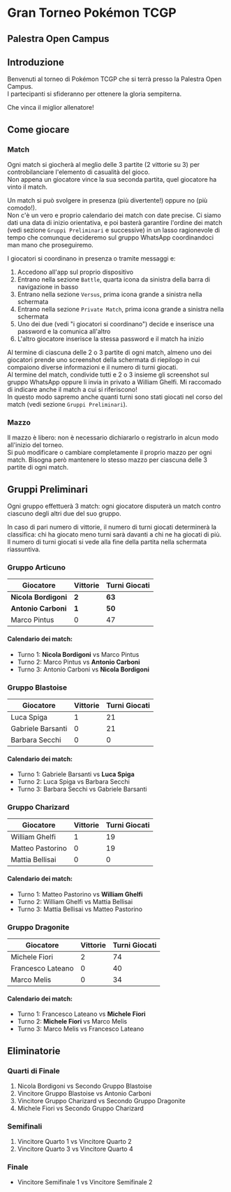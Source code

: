 # Gran Torneo Pokémon TCGP
## Palestra Open Campus

## Introduzione

Benvenuti al torneo di Pokémon TCGP che si terrà presso la Palestra Open Campus.  
I partecipanti si sfideranno per ottenere la gloria sempiterna.  

Che vinca il miglior allenatore!

## Come giocare

### Match

Ogni match si giocherà al meglio delle 3 partite (2 vittorie su 3) per controbilanciare l'elemento di casualità del gioco.  
Non appena un giocatore vince la sua seconda partita, quel giocatore ha vinto il match.

Un match si può svolgere in presenza (più divertente!) oppure no (più comodo!).  
Non c'è un vero e proprio calendario dei match con date precise. Ci siamo dati una data di inizio orientativa, e poi basterà garantire l'ordine dei match (vedi sezione `Gruppi Preliminari` e successive) in un lasso ragionevole di tempo che comunque decideremo sul gruppo WhatsApp coordinandoci man mano che proseguiremo.

I giocatori si coordinano in presenza o tramite messaggi e:

1. Accedono all'app sul proprio dispositivo
1. Entrano nella sezione `Battle`, quarta icona da sinistra della barra di navigazione in basso
1. Entrano nella sezione `Versus`, prima icona grande a sinistra nella schermata
1. Entrano nella sezione `Private Match`, prima icona grande a sinistra nella schermata
1. Uno dei due (vedi "i giocatori si coordinano") decide e inserisce una password e la comunica all'altro
1. L'altro giocatore inserisce la stessa password e il match ha inizio

Al termine di ciascuna delle 2 o 3 partite di ogni match, almeno uno dei giocatori prende uno screenshot della schermata di riepilogo in cui compaiono diverse informazioni e il numero di turni giocati.  
Al termine del match, condivide tutti e 2 o 3 insieme gli screenshot sul gruppo WhatsApp oppure li invia in privato a William Ghelfi. Mi raccomado di indicare anche il match a cui si riferiscono!   
In questo modo sapremo anche quanti turni sono stati giocati nel corso del match (vedi sezione `Gruppi Preliminari`).

### Mazzo

Il mazzo è libero: non è necessario dichiararlo o registrarlo in alcun modo all'inizio del torneo.  
Si può modificare o cambiare completamente il proprio mazzo per ogni match. Bisogna però mantenere lo stesso mazzo per ciascuna delle 3 partite di ogni match.

## Gruppi Preliminari

Ogni gruppo effettuerà 3 match: ogni giocatore disputerà un match contro ciascuno degli altri due del suo gruppo.  

In caso di pari numero di vittorie, il numero di turni giocati determinerà la classifica: chi ha giocato meno turni sarà davanti a chi ne ha giocati di più.  
Il numero di turni giocati si vede alla fine della partita nella schermata riassuntiva.

### Gruppo Articuno

| Giocatore         | Vittorie | Turni Giocati |
|-------------------|----------|---------------|
| **Nicola Bordigoni**  | **2**        | **63**             |
| **Antonio Carboni**   | **1**        | **50**             |
| Marco Pintus      | 0        | 47             |

#### Calendario dei match:
- Turno 1: **Nicola Bordigoni** vs Marco Pintus
- Turno 2: Marco Pintus vs **Antonio Carboni**
- Turno 3: Antonio Carboni vs **Nicola Bordigoni**

### Gruppo Blastoise

| Giocatore         | Vittorie | Turni Giocati |
|-------------------|----------|---------------|
| Luca Spiga        | 1        | 21             |
| Gabriele Barsanti | 0        | 21             |
| Barbara Secchi    | 0        | 0             |

#### Calendario dei match:
- Turno 1: Gabriele Barsanti vs **Luca Spiga**
- Turno 2: Luca Spiga vs Barbara Secchi
- Turno 3: Barbara Secchi vs Gabriele Barsanti

### Gruppo Charizard

| Giocatore         | Vittorie | Turni Giocati |
|-------------------|----------|---------------|
| William Ghelfi    | 1        | 19             |
| Matteo Pastorino  | 0        | 19             |
| Mattia Bellisai   | 0        | 0             |

#### Calendario dei match:
- Turno 1: Matteo Pastorino vs **William Ghelfi**
- Turno 2: William Ghelfi vs Mattia Bellisai
- Turno 3: Mattia Bellisai vs Matteo Pastorino

### Gruppo Dragonite

| Giocatore         | Vittorie | Turni Giocati |
|-------------------|----------|---------------|
| Michele Fiori     | 2        | 74             |
| Francesco Lateano | 0        | 40             |
| Marco Melis       | 0        | 34             |

#### Calendario dei match:
- Turno 1: Francesco Lateano vs **Michele Fiori**
- Turno 2: **Michele Fiori** vs Marco Melis
- Turno 3: Marco Melis vs Francesco Lateano

## Eliminatorie

### Quarti di Finale
1. Nicola Bordigoni vs Secondo Gruppo Blastoise
2. Vincitore Gruppo Blastoise vs Antonio Carboni
3. Vincitore Gruppo Charizard vs Secondo Gruppo Dragonite
4. Michele Fiori vs Secondo Gruppo Charizard

### Semifinali
1. Vincitore Quarto 1 vs Vincitore Quarto 2
2. Vincitore Quarto 3 vs Vincitore Quarto 4

### Finale
- Vincitore Semifinale 1 vs Vincitore Semifinale 2
